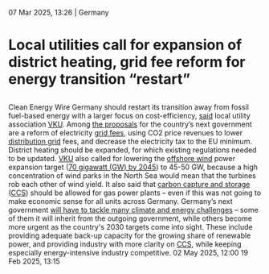 07 Mar 2025, 13:26
| 
Germany
# Local utilities call for expansion of district heating, grid fee reform for energy transition “restart”
## 
Clean Energy Wire
Germany should restart its transition away from fossil fuel-based energy with a larger focus on cost-efficiency, [said](https://www.vku.de/presse/pressemitteilungen/vku-fordert-neustart-fuer-die-energiewende-und-stellt-handlungsvorschlaege-zur-diskussion/) local utility association [VKU](https://www.cleanenergywire.org/experts/vku-german-association-local-utilities). Among [the proposals](https://www.vku.de/fileadmin/user_upload/Verbandsseite/Positionen/Kommunale_Energieversorgung/250307_VKU-PosPa_Handlungsempfehlungen_Neustart_Energiewende_final.pdf) for the country’s next government are a reform of electricity [grid fees](https://www.cleanenergywire.org/glossary/letter_g#grid_fees), using CO2 price revenues to lower [distribution grid](https://www.cleanenergywire.org/glossary/letter_d#distribution_grid) fees, and decrease the electricity tax to the EU minimum. District heating should be expanded, for which existing regulations needed to be updated.
[VKU](https://www.cleanenergywire.org/experts/vku-german-association-local-utilities) also called for lowering the [offshore wind](https://www.cleanenergywire.org/glossary/letter_o#offshore_wind) power expansion target ([70 gigawatt (GW) by 2045](https://www.cleanenergywire.org/factsheets/germanys-greenhouse-gas-emissions-and-climate-targets)) to 45-50 GW, because a high concentration of wind parks in the North Sea would mean that the turbines rob each other of wind yield. It also said that [carbon capture and storage](https://www.cleanenergywire.org/glossary/letter_c#carbon_capture_and_storage) ([CCS](https://www.cleanenergywire.org/glossary/letter_c#ccs)) should be allowed for gas power plants – even if this was not going to make economic sense for all units across Germany.
Germany’s next government [will have to tackle many climate and energy challenges](https://www.cleanenergywire.org/factsheets/key-climate-and-energy-matters-germanys-next-government) – some of them it will inherit from the outgoing government, while others become more urgent as the country's 2030 targets come into sight. These include providing adequate back-up capacity for the growing share of renewable power, and providing industry with more clarity on [CCS](https://www.cleanenergywire.org/glossary/letter_c#ccs), while keeping especially energy-intensive industry competitive.
02 May 2025, 12:00
19 Feb 2025, 13:15